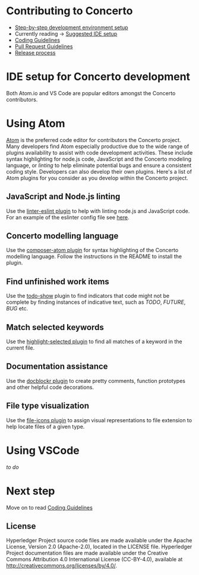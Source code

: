 # Contributing to Concerto
* [Step-by-step development environment setup](./getting-started.md)
* Currently reading ->  [Suggested IDE setup](./ide-setup.md)
* [Coding Guidelines](./coding-guidelines.md)
* [Pull Request Guidelines](./submitting-pull-request.md)
* [Release process](./release-process/weekly-qa-validation.md)

# IDE setup for Concerto development

Both Atom.io and VS Code are popular editors amongst the Concerto contributors.

# Using Atom

[Atom](https://atom.io/) is the preferred code editor for contributors the Concerto project.  Many developers find Atom especially productive due to the wide range of plugins availability to assist with code development activities. These include syntax highlighting for node.js code, JavaScript and the Concerto modeling language, or *linting* to help eliminate potential bugs and ensure a consistent coding style. Developers can also develop their own plugins. Here's a list of Atom plugins for you consider as you develop within the Concerto project.

## JavaScript and Node.js linting

Use the [linter-eslint plugin](https://atom.io/packages/linter-eslint) to help with linting node.js and JavaScript code. For an example of the eslinter config file see [here](../packages/composer-admin/.eslintrc.yml).

## Concerto modelling language

Use the [composer-atom plugin](https://github.com/hyperledger/composer-atom-plugin) for syntax highlighting of the Concerto modelling language.  Follow the instructions in the README to install the plugin.

## Find unfinished work items

Use the [todo-show](https://atom.io/packages/todo-show) plugin to find indicators that code might not be complete by finding instances of indicative text, such as *TODO*, *FUTURE*, *BUG* etc.

## Match selected keywords

Use the [highlight-selected plugin](https://atom.io/packages/highlight-selected) to find all matches of a keyword in the current file.

## Documentation assistance

Use the [docblockr plugin](https://atom.io/packages/docblockr) to create pretty comments, function prototypes and other helpful code decorations.

## File type visualization

Use the [file-icons plugin](https://atom.io/packages/file-icons) to assign visual representations to file extension to help locate files of a given type.

# Using VSCode
_to do_

# Next step

Move on to read  [Coding Guidelines](./coding-guidelines.md)

## License <a name="license"></a>
Hyperledger Project source code files are made available under the Apache License, Version 2.0 (Apache-2.0), located in the LICENSE file. Hyperledger Project documentation files are made available under the Creative Commons Attribution 4.0 International License (CC-BY-4.0), available at http://creativecommons.org/licenses/by/4.0/.
